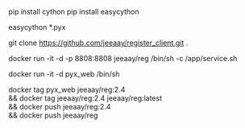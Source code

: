 <!--
 * @Email: wrj7887@163.com
 * @Author: Jeay
 * @Date: 2022-04-21 14:28:49
 * @LastEditors: Jeay
 * @LastEditTime: 2022-04-25 11:06:10
 * jeay.net
 * @FilePath: \部署\README.md
 * @Description: 
 * Copyright (c) 2022 by jeay.net, All Rights Reserved.
-->

pip install cython
pip install easycython

easycython *.pyx


git clone https://github.com/jeeaay/register_client.git .


docker run -it -d -p 8808:8808 jeeaay/reg /bin/sh -c /app/service.sh

docker run -it -d pyx_web /bin/sh

docker tag pyx_web jeeaay/reg:2.4\
&& docker tag jeeaay/reg:2.4 jeeaay/reg:latest\
&& docker push jeeaay/reg:2.4\
&& docker push jeeaay/reg


